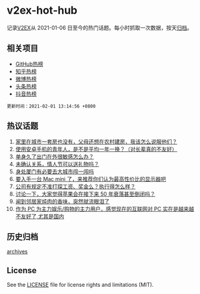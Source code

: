 # v2ex-hot-hub

 记录[V2EX](https://www.v2ex.com/)从 2021-01-06 日至今的热门话题。每小时抓取一次数据，按天[归档](archives)。
 
 ## 相关项目

- [GitHub热榜](https://github.com/lonnyzhang423/github-hot-hub)
- [知乎热榜](https://github.com/lonnyzhang423/zhihu-hot-hub)
- [微博热榜](https://github.com/lonnyzhang423/weibo-hot-hub)
- [头条热榜](https://github.com/lonnyzhang423/toutiao-hot-hub)
- [抖音热榜](https://github.com/lonnyzhang423/douyin-hot-hub)


 `更新时间：2021-02-01 13:14:56 +0800`

## 热议话题

1. [家里在城市一套房也没有，父母还想在农村建房，我该怎么说服他们？](https://www.v2ex.com/t/750131)
1. [使用安卓手机的青年人，是不是平均一年一换？（对长辈真的不友好）](https://www.v2ex.com/t/750022)
1. [单身久了出门在外很敏感怎么办？](https://www.v2ex.com/t/750016)
1. [未确认关系，情人节可以送礼物吗？](https://www.v2ex.com/t/750141)
1. [身处厦门有必要去大城市闯一闯吗](https://www.v2ex.com/t/750003)
1. [要入手一台 Mac mini 了，来推荐你们认为最高性价比的显示器吧](https://www.v2ex.com/t/750000)
1. [公司有规定不准打探工资、奖金么？执行得怎么样？](https://www.v2ex.com/t/750130)
1. [讨论一下，大家觉得苹果会在接下来 50 年衰落甚至倒闭吗？](https://www.v2ex.com/t/750160)
1. [闻到邻居家炖肉的香味，突然就流眼泪了](https://www.v2ex.com/t/750047)
1. [作为 PC 为主力娱乐/购物的主力用户，感觉现在的互联网对 PC 实在是越来越不友好了,尤其是国内](https://www.v2ex.com/t/750071)

## 历史归档

[archives](archives)

## License

See the [LICENSE](LICENSE) file for license rights and limitations (MIT).
